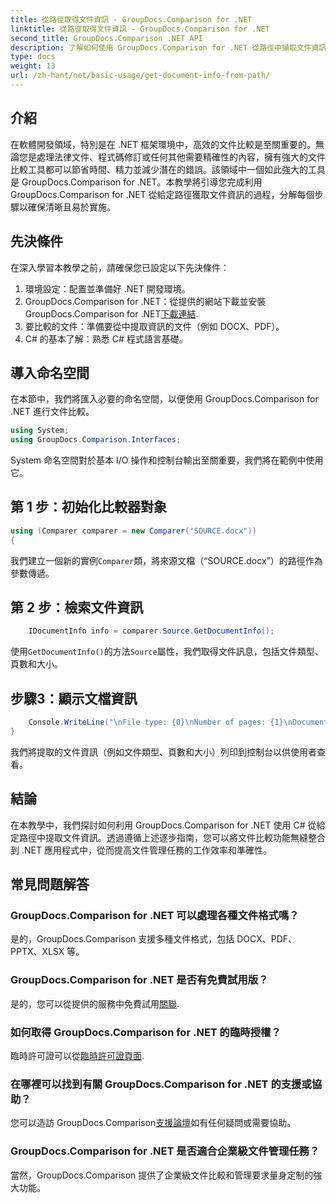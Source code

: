 ```yaml
---
title: 從路徑取得文件資訊 - GroupDocs.Comparison for .NET
linktitle: 從路徑取得文件資訊 - GroupDocs.Comparison for .NET
second_title: GroupDocs.Comparison .NET API
description: 了解如何使用 GroupDocs.Comparison for .NET 從路徑中擷取文件資訊。在 C# 中實現高效能文件管理的簡單步驟。
type: docs
weight: 13
url: /zh-hant/net/basic-usage/get-document-info-from-path/
---
```

## 介紹
在軟體開發領域，特別是在 .NET 框架環境中，高效的文件比較是至關重要的。無論您是處理法律文件、程式碼修訂或任何其他需要精確性的內容，擁有強大的文件比較工具都可以節省時間、精力並減少潛在的錯誤。該領域中一個如此強大的工具是 GroupDocs.Comparison for .NET。本教學將引導您完成利用 GroupDocs.Comparison for .NET 從給定路徑獲取文件資訊的過程，分解每個步驟以確保清晰且易於實施。
## 先決條件
在深入學習本教學之前，請確保您已設定以下先決條件：
1. 環境設定：配置並準備好 .NET 開發環境。
2.  GroupDocs.Comparison for .NET：從提供的網站下載並安裝 GroupDocs.Comparison for .NET[下載連結](https://releases.groupdocs.com/comparison/net/).
3. 要比較的文件：準備要從中提取資訊的文件（例如 DOCX、PDF）。
4. C# 的基本了解：熟悉 C# 程式語言基礎。

## 導入命名空間
在本節中，我們將匯入必要的命名空間，以便使用 GroupDocs.Comparison for .NET 進行文件比較。
```csharp
using System;
using GroupDocs.Comparison.Interfaces;
```

System 命名空間對於基本 I/O 操作和控制台輸出至關重要，我們將在範例中使用它。

## 第 1 步：初始化比較器對象
```csharp
using (Comparer comparer = new Comparer("SOURCE.docx"))
{
```
我們建立一個新的實例`Comparer`類，將來源文檔（“SOURCE.docx”）的路徑作為參數傳遞。
## 第 2 步：檢索文件資訊
```csharp
    IDocumentInfo info = comparer.Source.GetDocumentInfo();
```
使用`GetDocumentInfo()`的方法`Source`屬性，我們取得文件訊息，包括文件類型、頁數和大小。
## 步驟3：顯示文檔資訊
```csharp
    Console.WriteLine("\nFile type: {0}\nNumber of pages: {1}\nDocument size: {2} bytes", info.FileType, info.PageCount, info.Size);
}
```
我們將提取的文件資訊（例如文件類型、頁數和大小）列印到控制台以供使用者查看。

## 結論
在本教學中，我們探討如何利用 GroupDocs.Comparison for .NET 使用 C# 從給定路徑中提取文件資訊。透過遵循上述逐步指南，您可以將文件比較功能無縫整合到 .NET 應用程式中，從而提高文件管理任務的工作效率和準確性。
## 常見問題解答
### GroupDocs.Comparison for .NET 可以處理各種文件格式嗎？
是的，GroupDocs.Comparison 支援多種文件格式，包括 DOCX、PDF、PPTX、XLSX 等。
### GroupDocs.Comparison for .NET 是否有免費試用版？
是的，您可以從提供的服務中免費試用[關聯](https://releases.groupdocs.com/).
### 如何取得 GroupDocs.Comparison for .NET 的臨時授權？
臨時許可證可以從[臨時許可證頁面](https://purchase.groupdocs.com/temporary-license/).
### 在哪裡可以找到有關 GroupDocs.Comparison for .NET 的支援或協助？
您可以造訪 GroupDocs.Comparison[支援論壇](https://forum.groupdocs.com/c/comparison/12)如有任何疑問或需要協助。
### GroupDocs.Comparison for .NET 是否適合企業級文件管理任務？
當然，GroupDocs.Comparison 提供了企業級文件比較和管理要求量身定制的強大功能。